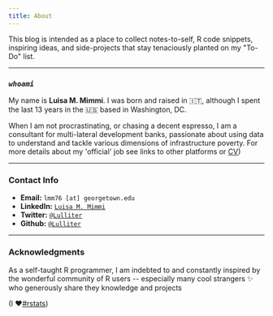 ```yaml
---
title: About
---
```


This blog is intended as a place to collect notes-to-self, R code snippets, inspiring ideas, and side-projects that stay tenaciously planted on my "To-Do" list. 

---

### _`whoami`_

<!-- ![](/./about_files/LulaSalvador2015.png =100x20) -->


My name is **Luisa M. Mimmi**. I was born and raised in :it:, although I spent the last 13 years in the :us: based in Washington, DC. 

When I am not procrastinating, or chasing a decent espresso, I am a consultant for multi-lateral development banks, passionate about using data to understand and tackle various dimensions of infrastructure poverty. 
For more details about my 'official' job see links to other platforms or [CV](https://lulliter.github.io/blog/cv/)) 

 
 

<!-- ---

### Presently busy with: 

- [Survey of WSS Suppliers in Brazil (as part of my IADB work)](https://lulliter.github.io/BrazilWaterSurvey/)
- [Survey of WSS Suppliers in Mexico (as part of my IADB work)](https://lulliter.github.io/MexicoWaterSurvey/)
 

- "If You Give a Judge a Risk Score: Evidence from Kentucky Bail Decisions"
    - [Full text](/about_files/albright_judge_score.pdf) & [Slides](/about_files/slides/ecineq_19.pdf) & [Blog post](https://thelittledataset.com/2019/07/15/if-you-give-a-judge-a-risk-score/)     
    
-->
    
---

### Contact Info

- **Email:** `lmm76 [at] georgetown.edu`
- **LinkedIn:** [`Luisa M. Mimmi`](https://www.linkedin.com/in/luisa-m-mimmi/)
- **Twitter:** [`@Lulliter`](https://twitter.com/Lulliter)
- **Github:** [`@Lulliter`](https://github.com/Lulliter)


---

### Acknowledgments

As a self-taught R programmer, I am indebted to and constantly inspired by the wonderful community of R users -- especially many cool strangers :sparkles: who generously share they knowledge and projects 

(I :heart:[#rstats](https://twitter.com/hashtag/rstats))
